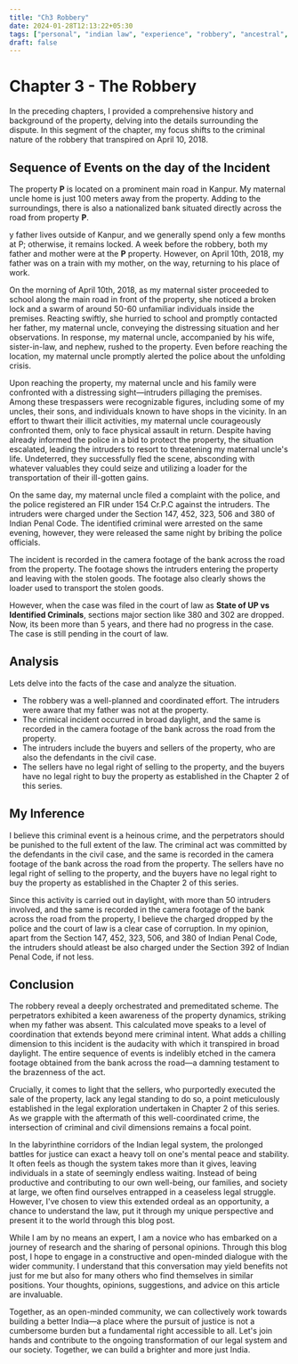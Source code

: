 ```yaml
---
title: "Ch3 Robbery"
date: 2024-01-28T12:13:22+05:30
tags: ["personal", "indian law", "experience", "robbery", "ancestral", "property", "law", "crime", "indian penal code"]
draft: false
---
```


# Chapter 3 - The Robbery

In the preceding chapters, I provided a comprehensive history and background of the property, delving into the details surrounding the dispute. In this segment of the chapter, my focus shifts to the criminal nature of the robbery that transpired on April 10, 2018.

## Sequence of Events on the day of the Incident

The property **P** is located on a prominent main road in Kanpur. My maternal uncle home is just 100 meters away from the property. Adding to the surroundings, there is also a nationalized bank situated directly across the road from property **P**.

y father lives outside of Kanpur, and we generally spend only a few months at P; otherwise, it remains locked. A week before the robbery, both my father and mother were at the **P** property. However, on April 10th, 2018, my father was on a train with my mother, on the way, returning to his place of work.

On the morning of April 10th, 2018, as my maternal sister proceeded to school along the main road in front of the property, she noticed a broken lock and a swarm of around 50-60 unfamiliar individuals inside the premises. Reacting swiftly, she hurried to school and promptly contacted her father, my maternal uncle, conveying the distressing situation and her observations. In response, my maternal uncle, accompanied by his wife, sister-in-law, and nephew, rushed to the property. Even before reaching the location, my maternal uncle promptly alerted the police about the unfolding crisis.

Upon reaching the property, my maternal uncle and his family were confronted with a distressing sight—intruders pillaging the premises. Among these trespassers were recognizable figures, including some of my uncles, their sons, and individuals known to have shops in the vicinity. In an effort to thwart their illicit activities, my maternal uncle courageously confronted them, only to face physical assault in return. Despite having already informed the police in a bid to protect the property, the situation escalated, leading the intruders to resort to threatening my maternal uncle's life. Undeterred, they successfully fled the scene, absconding with whatever valuables they could seize and utilizing a loader for the transportation of their ill-gotten gains.

On the same day, my maternal uncle filed a complaint with the police, and the police registered an FIR under 154 Cr.P.C against the intruders. The intruders were charged under the Section 147, 452, 323, 506 and 380 of Indian Penal Code. The identified criminal were arrested on the same evening, however, they were released the same night by bribing the police officials.

The incident is recorded in the camera footage of the bank across the road from the property. The footage shows the intruders entering the property and leaving with the stolen goods. The footage also clearly shows the loader used to transport the stolen goods.

However, when the case was filed in the court of law as **State of UP vs Identified Criminals**, sections major section like 380 and 302 are dropped. Now, its been more than 5 years, and there had no progress in the case. The case is still pending in the court of law.

## Analysis
Lets delve into the facts of the case and analyze the situation.
- The robbery was a well-planned and coordinated effort. The intruders were aware that my father was not at the property. 
- The crimical incident occurred in broad daylight, and the same is recorded in the camera footage of the bank across the road from the property.
- The intruders include the buyers and sellers of the property, who are also the defendants in the civil case.
- The sellers have no legal right of selling to the property, and the buyers have no legal right to buy the property as established in the Chapter 2 of this series.


## My Inference

I believe this criminal event is a heinous crime, and the perpetrators should be punished to the full extent of the law. The criminal act was committed by the defendants in the civil case, and the same is recorded in the camera footage of the bank across the road from the property. The sellers have no legal right of selling to the property, and the buyers have no legal right to buy the property as established in the Chapter 2 of this series.

Since this activity is carried out in daylight, with more than 50 intruders involved, and the same is recorded in the camera footage of the bank across the road from the property, I believe the charged dropped by the police and the court of law is a clear case of corruption. In my opinion, apart from the Section 147, 452, 323, 506, and 380 of Indian Penal Code, the intruders should atleast be also charged under the Section 392 of Indian Penal Code, if not less.

## Conclusion

The robbery reveal a deeply orchestrated and premeditated scheme. The perpetrators exhibited a keen awareness of the property dynamics, striking when my father was absent. This calculated move speaks to a level of coordination that extends beyond mere criminal intent. What adds a chilling dimension to this incident is the audacity with which it transpired in broad daylight. The entire sequence of events is indelibly etched in the camera footage obtained from the bank across the road—a damning testament to the brazenness of the act.

Crucially, it comes to light that the sellers, who purportedly executed the sale of the property, lack any legal standing to do so, a point meticulously established in the legal exploration undertaken in Chapter 2 of this series. As we grapple with the aftermath of this well-coordinated crime, the intersection of criminal and civil dimensions remains a focal point. 

In the labyrinthine corridors of the Indian legal system, the prolonged battles for justice can exact a heavy toll on one's mental peace and stability. It often feels as though the system takes more than it gives, leaving individuals in a state of seemingly endless waiting. Instead of being productive and contributing to our own well-being, our families, and society at large, we often find ourselves entrapped in a ceaseless legal struggle.
However, I've chosen to view this extended ordeal as an opportunity, a chance to understand the law, put it through my unique perspective and present it to the world through this blog post. 

While I am by no means an expert, I am a novice who has embarked on a journey of research and the sharing of personal opinions. Through this blog post, I hope to engage in a constructive and open-minded dialogue with the wider community. I understand that this conversation may yield benefits not just for me but also for many others who find themselves in similar positions. Your thoughts, opinions, suggestions, and advice on this article are invaluable. 

Together, as an open-minded community, we can collectively work towards building a better India—a place where the pursuit of justice is not a cumbersome burden but a fundamental right accessible to all. Let's join hands and contribute to the ongoing transformation of our legal system and our society. Together, we can build a brighter and more just India.


